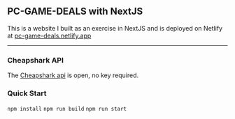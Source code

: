 ## PC-GAME-DEALS with NextJS

This is a website I built as an exercise in NextJS and is deployed on Netlify at [pc-game-deals.netlify.app](https://pc-game-deals.netlify.app/)

---

### Cheapshark API

The [Cheapshark api](https://apidocs.cheapshark.com/) is open, no key required.

### Quick Start

`npm install`
`npm run build`
`npm run start`
